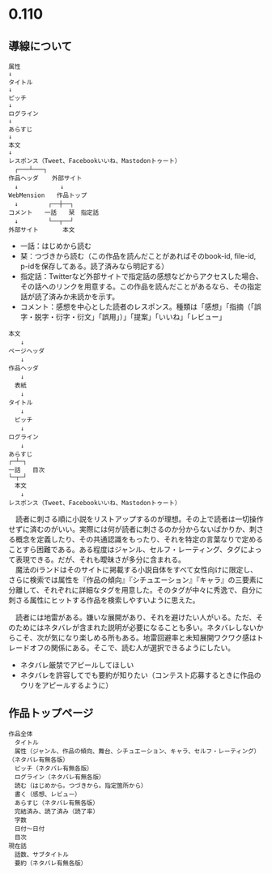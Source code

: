 # 0.110

## 導線について

```
属性
↓
タイトル
↓
ピッチ
↓
ログライン
↓
あらすじ
↓
本文
↓
レスポンス（Tweet、Facebookいいね、Mastodonトゥート）
　┌───┴───┐
作品ヘッダ  　外部サイト
　↓　　　　　　　↓
WebMension　　作品トップ
　↓　　　　　┌──┼──┐
コメント　　一話　　栞　指定話
　↓　　　　　└──┬──┘
外部サイト　　　　本文
```

* 一話：はじめから読む
* 栞：つづきから読む（この作品を読んだことがあればそのbook-id, file-id, p-idを保存してある。読了済みなら明記する）
* 指定話：Twitterなど外部サイトで指定話の感想などからアクセスした場合、その話へのリンクを用意する。この作品を読んだことがあるなら、その指定話が読了済みか未読かを示す。
* コメント：感想を中心とした読者のレスポンス。種類は「感想」「指摘（「誤字・脱字・衍字・衍文」「誤用」）」「提案」「いいね」「レビュー」

```
本文
　　↓
ページヘッダ
　　↓
作品ヘッダ
　　↓
　表紙
　　↓
タイトル
　　↓
　ピッチ
　　↓
ログライン
　　↓
あらすじ
┌─┴─┐
一話　　目次
└─┬─┘
　本文
　　↓
レスポンス（Tweet、Facebookいいね、Mastodonトゥート）
```

　読者に刺さる順に小説をリストアップするのが理想。その上で読者は一切操作せずに済むのがいい。実際には何が読者に刺さるのか分からないばかりか、刺さる概念を定義したり、その共通認識をもったり、それを特定の言葉なりで定めることすら困難である。ある程度はジャンル、セルフ・レーティング、タグによって表現できる。だが、それも曖昧さが多分に含まれる。  
　魔法のiランドはそのサイトに掲載する小説自体をすべて女性向けに限定し、さらに検索では属性を『作品の傾向』『シチュエーション』『キャラ』の三要素に分離して、それぞれに詳細なタグを用意した。そのタグが中々に秀逸で、自分に刺さる属性にヒットする作品を検索しやすいように思えた。

　読者には地雷がある。嫌いな展開があり、それを避けたい人がいる。ただ、そのためにはネタバレが含まれた説明が必要になることも多い。ネタバレしないからこそ、次が気になり楽しめる所もある。地雷回避率と未知展開ワクワク感はトレードオフの関係にある。そこで、読む人が選択できるようにしたい。

* ネタバレ厳禁でアピールしてほしい
* ネタバレを許容してでも要約が知りたい（コンテスト応募するときに作品のウリをアピールするように）

## 作品トップページ

```
作品全体
　タイトル
　属性（ジャンル、作品の傾向、舞台、シチュエーション、キャラ、セルフ・レーティング）（ネタバレ有無各版）
　ピッチ（ネタバレ有無各版）
　ログライン（ネタバレ有無各版）
　読む（はじめから。つづきから。指定箇所から）
　書く（感想、レビュー）
　あらすじ（ネタバレ有無各版）
　完結済み、読了済み（読了率）
　字数
　日付〜日付
　目次
現在話
　話数、サブタイトル
　要約（ネタバレ有無各版）
```


